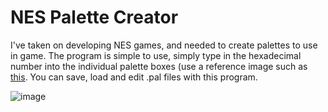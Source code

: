 # NES Palette Creator
I've taken on developing NES games, and needed to create palettes to use in game. The program is simple to use, simply type in the hexadecimal number into the individual palette boxes (use a reference image such as [this](http://bobrost.com/nes/files/NES_Palette.png). You can save, load and edit .pal files with this program.

![image](http://i.imgur.com/B5NyN8W.png)

